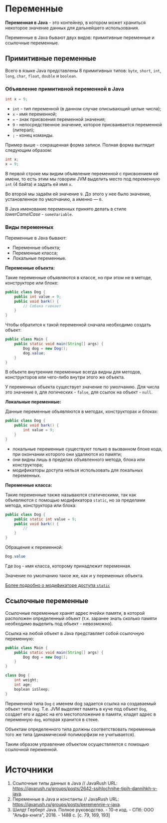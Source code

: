 # Переменные

__Переменная в Java__ - это контейнер, в котором может храниться некоторое значение данных для дальнейшего
использования. 

Переменные в Java бывают двух видов: примитивные переменные и ссылочные переменные.

## Примитивные переменные 

Всего в языке Java представлены 8 примитивных типов: `byte`, `short`, `int`, `long`, `char`, `float`, `double`
и `boolean`.

### Объявление примитивной переменной в Java
```java
int x = 9;
```
* `int` - тип переменной (в данном случае описывающий целые числа);
* `x` - имя переменной;
* `=` - знак присвоения переменной значения;
* `9` - непосредственное значение, которое присваивается переменной (литерал);
* `;` - конец команды.

Пример выше - сокращенная форма записи. Полная форма выглядит следующим образом: 
```java
int x;
x = 9;
```

В первой строке мы видим объявление переменной с присвоением ей имени, то есть этим 
мы говорим JVM выделить место под переменную `int` (4 байта) и задать ей имя `x`.

Во второй мы задаём ей значение `9`. До этого у нее было значение, установленное по умолчанию, а именно — `0`.

В Java именование переменных принято делать в стиле *lowerCamelCase* - `someVariable`. 

### Виды переменных

Переменные в Java бывают:
* Переменные объекта;
* Переменные класса;
* Локальные переменные. 

__Переменные объекта:__ 

Такие переменные объявляются в классе, но при этом не в методе, конструкторе или блоке:

```java
public class Dog {
    public int value = 9;
    public void bark() {
        // Собака гавкает
    }
}
```

Чтобы обратится к такой переменной сначала необходимо создать объект:
```java
public class Main {
    public static void main(String[] args) {
        Dog dog = new Dog();
        dog.value;
    }
}
``` 

В объекте внутренние переменные всегда видны для методов, конструкторов или чего-либо внутри этого же объекта.

У переменных объекта существует значение по умолчанию. Для числа это значение `0`, для логических - `false`,
для ссылок на объект - `null`.

__Локальные переменные:__

Данные переменные объявляются в методах, конструкторах и блоках:
```java
public class Dog {
    public void bark() {
        int value = 9;
    }
}
``` 
* локальные переменные существуют только в вызванном блоке кода, при окончании которого они удаляются
из памяти;  
* они видны лишь в пределах объявленного метода, блока или конструктора;
* модификаторы доступа нельзя использовать для локальных переменных.  

__Переменные класса:__

Такие переменные также называются статическими, так как объявляются с помощью модификатора `static`, но
за пределами метода, конструктора или блока:
```java
public class Dog {
    public static int value = 9;
    public void bark() {
        //
    }
}
```
Обращение к переменной:

```java
Dog.value
```
Где `Dog` - имя класса, которому принадлежит переменная.

Значение по умолчанию такое же, как и у переменных объекта.

[Более подробно о модификаторе доступа `static`](./static_modifier.md)

## Ссылочные переменные  

Ссылочные переменные хранят адрес ячейки памяти, в которой расположен определенный объект (т.к. заранее
знать сколько памяти необходимо выделить под объект - невозможно).

Ссылка на любой объект в Java представляет собой ссылочную переменную:

```java
public class Main {
    public static void main(String[] args) {
        Dog dog = new Dog();
    }
}

class Dog {
    int weight;
    int age;
    boplean isSleep;
}
```

Переменной типа `Dog` с именем dog задается ссылка на создаваемый объект типа `Dog`. Т.е. JVM выделяет память
в куче под объект `Dog`, создает его и адрес на его местоположение в памяти, кладет адрес в переменную
`dog`, которая хранится в стеке. 

Объектам определенного типа должны соответствовать переменные того же типа (динамический полиморфизм не
учитывается).

Таким образом управление объектом осуществляется с помощью ссылочной переменной.

# Источники
1. Ссылочные типы данных в Java // JavaRush URL: https://javarush.ru/groups/posts/2642-ssihlochnihe-tipih-dannihkh-v-java.
2. Переменные в Java и константы // JavaRush URL: https://javarush.ru/groups/posts/peremennie-v-java.
3. Шилдт Герберт Java. Полное руководство. - 10-е изд. - СПб: ООО "Альфа-книга", 2018. - 1488 с. [c. 79, 169, 193]